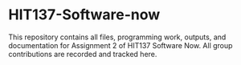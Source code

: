 # HIT137-Software-now
This repository contains all files, programming work, outputs, and documentation for Assignment 2 of HIT137 Software Now. All group contributions are recorded and tracked here.
